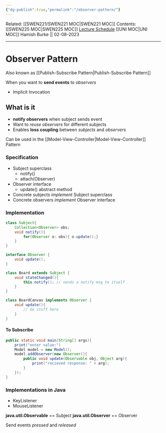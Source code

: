 ```yaml
---
{"dg-publish":true,"permalink":"/observer-pattern/"}
---
```


Related: [[SWEN221/SWEN221 MOC\|SWEN221 MOC]]
Contents: [[SWEN225 MOC\|SWEN225 MOC]]
[Lecture Schedule](https://ecs.wgtn.ac.nz/Courses/SWEN225_2023T2/CourseSchedule)
[[UNI MOC\|UNI MOC]]
Hamish Burke || 02-08-2023
***

# Observer Pattern

Also known as [[Publish-Subscribe Pattern\|Publish-Subscribe Pattern]]

When you want to **send events** to *observers*
- Implicit Invocation

## What is it

- **notify observers** when subject sends event
- Want to *reuse observers* for different subjects
- Enables **loss coupling** between *subjects* and *observers*

Can be used in the [[Model-View-Controller\|Model-View-Controller]] Pattern

### Specification

- Subject superclass
	- notify()
	- attach(Observer)
- Observer interface
	- update() abstract method
- Concrete subjects *implement* Subject superclass
- Concrete observers *implement* Observer interface

### Implementation

```java
class Subject{
	Collection<Observer> obs;
	void notify(){
		for(Observer o: obs){ o.update();}
	}
}

interface Observer {
	void update();
}

class Board extends Subject {
	void stateChanged(){
		this.notify(); // sends a notify msg to itself
	}
}

class BoardCanvas implements Observer {
	void update(){
		// do stuff here
	}
}
```

#### To Subscribe

```java
public static void main(String[] args){
	print("enter value:")
	Model model = new Model();
	model.addObserver(new Observer(){
		public void update(Observable obj, Object arg){
			print("recieved response: " + arg);
		}
	});
}
```

### Implementations in Java

- KeyListener
- MouseListener

**java.util.Observable** == Subject
**java.util.Observer** == Observer

Send events *pressed* and *released*
